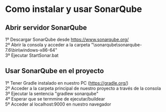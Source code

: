 # Como instalar y usar SonarQube

## Abrir servidor SonarQube

1º Descargar SonarQube desde https://www.sonarqube.org/ <br />
2º Abrir la consola y acceder a la carpeta "\sonarqube\sonarqube-7.6\bin\windows-x86-64" <br />
3º Ejecutar StartSonar.bat <br />

## Usar SonarQube en el proyecto

1º Tener Gradle instalado en nuestro PC (https://gradle.org/) <br />
2º Acceder a la carpeta principal de nuestro proyecto a través de la consola <br />
3º Ejecutar la sentencia "gradlew sonarqube" <br />
4º Esperar que se termmine de ejecutar/buildear <br />
5º Acceder al localhost:9000 en nuestro navegador <br />
